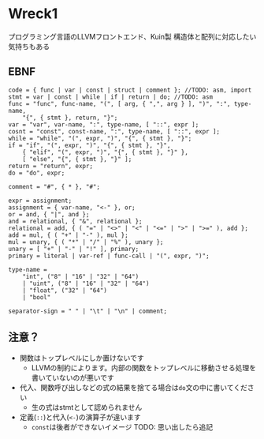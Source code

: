 # Wreck1
プログラミング言語のLLVMフロントエンド、Kuin製
構造体と配列に対応したい気持ちもある

## EBNF
```ebnf
code = { func | var | const | struct | comment }; //TODO: asm, import
stmt = var | const | while | if | return | do; //TODO: asm
func = "func", func-name, "(", [ arg, { ",", arg } ], ")", ":", type-name,
    "{", { stmt }, return, "}";
var = "var", var-name, ":", type-name, [ "::", expr ];
cosnt = "const", const-name, ":", type-name, [ "::", expr ];
while = "while", "(", expr, ")", "{", { stmt }, "}";
if = "if", "(", expr, ")", "{", { stmt }, "}",
    { "elif", "(", expr, ")", "{", { stmt }, "}" },
    [ "else", "{", { stmt }, "}" ];
return = "return", expr;
do = "do", expr;

comment = "#", { * }, "#";

expr = assignment;
assignment = { var-name, "<-" }, or;
or = and, { "|", and };
and = relational, { "&", relational };
relational = add, { ( "=" | "<>" | "<" | "<=" | ">" | ">=" ), add };
add = mul, { ( "+" | "-" ), mul };
mul = unary, { ( "*" | "/" | "%" ), unary };
unary = [ "+" | "-" | "!" ], primary;
primary = literal | var-ref | func-call | "(", expr, ")";

type-name =
    "int", ("8" | "16" | "32" | "64")
    | "uint", ("8" | "16" | "32" | "64")
    | "float", ("32" | "64")
    | "bool"

separator-sign = " " | "\t" | "\n" | comment;
```

## 注意？
* 関数はトップレベルにしか置けないです
  * LLVMの制約によります。内部の関数をトップレベルに移動させる処理を書いていないのが悪いです
* 代入、関数呼び出しなどの式の結果を捨てる場合は`do`文の中に書いてください
  * 生の式はstmtとして認められません
* 定義(`::`)と代入(`<-`)の演算子が違います
  * `const`は後者ができないイメージ
TODO: 思い出したら追記

